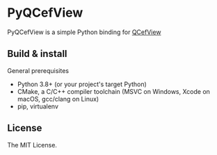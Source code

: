 # PyQCefView

PyQCefView is a simple Python binding for [QCefView](https://github.com/CefView/QCefView)

## Build & install

General prerequisites
- Python 3.8+ (or your project's target Python)
- CMake, a C/C++ compiler toolchain (MSVC on Windows, Xcode on macOS, gcc/clang on Linux)
- pip, virtualenv

## License

The MIT License.
